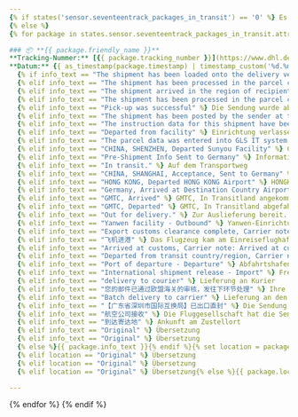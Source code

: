 ```yaml
---
{% if states('sensor.seventeentrack_packages_in_transit') == '0' %} Es existieren derzeit keine Lieferungen.
{% else %}
{% for package in states.sensor.seventeentrack_packages_in_transit.attributes.packages %}

### 📦 **{{ package.friendly_name }}**
**Tracking-Nummer:** [{{ package.tracking_number }}](https://www.dhl.de/de/privatkunden/pakete-empfangen/verfolgen.html?piececode={{package.tracking_number }})
**Datum:** {{ as_timestamp(package.timestamp) | timestamp_custom('%d.%m.%Y – %H:%M') }} Uhr {% set info_text = package.info_text %}
  {% if info_text == "The shipment has been loaded onto the delivery vehicle" %} Die Sendung wurde in das Zustellfahrzeug geladen.
  {% elif info_text == "The shipment has been processed in the parcel center of origin" %} Die Sendung wurde im Ursprungspaketzentrum bearbeitet.
  {% elif info_text == "The shipment arrived in the region of recipient and will be transported to the delivery base in the next step." %} Die Sendung ist in der Empfängerregion angekommen und wird im nächsten Schritt zur Zustellbasis transportiert.
  {% elif info_text == "The shipment has been processed in the parcel center of origin" %} Die Sendung wurde im Ursprungspaketzentrum bearbeitet.
  {% elif info_text == "Pick-up was successful" %} Die Sendung wurde abgeholt.
  {% elif info_text == "The shipment has been posted by the sender at the retail outlet" %} Die Sendung wurde vom Absender in der Filiale eingeliefert.
  {% elif info_text == "The instruction data for this shipment have been provided by the sender to DHL electronically "%} Die Auftragsdaten für diese Sendung wurden vom Absender elektronisch an DHL übermittelt.
  {% elif info_text == "Departed from facility" %} Einrichtung verlassen.
  {% elif info_text == "The parcel data was entered into GLS IT system; the parcel was not yet handed over to GLS" %} Die Paketdaten wurden in das IT-System von GLS eingegeben; das Paket wurde noch nicht an GLS übergeben.
  {% elif info_text == "CHINA, SHENZHEN, Departed Sunyou Facility" %} CHINA, SHENZHEN, Verlassen der Sunyou-Anlage
  {% elif info_text == "Pre-Shipment Info Sent to Germany" %} Informationen vor dem Versand nach Deutschland gesendet
  {% elif info_text == "In transit." %} Auf dem Transportweg
  {% elif info_text == "CHINA, SHANGHAI, Acceptance, Sent to Germany" %} CHINA, SHANGHAI, Abnahme, Versand nach Deutschland
  {% elif info_text == "HONG KONG, Departed HONG KONG Airport" %} HONGKONG, Abflug vom Flughafen HONGKONG
  {% elif info_text == "Germany, Arrived at Destination Country Airport" %} Deutschland, Ankunft am Flughafen des Ziellandes
  {% elif info_text == "GMTC, Arrived" %} GMTC, In Transitland angekommen.
  {% elif info_text == "GMTC, Departed" %} GMTC, In Transitland abgefahren. 
  {% elif info_text == "Out for delivery." %} Zur Auslieferung bereit.
  {% elif info_text == "Yanwen facility - Outbound" %} Yanwen-Einrichtung - Ausgehend
  {% elif info_text == "Export customs clearance complete, Carrier note: Export clearance success" %} Exportverzollung abgeschlossen, Spediteurhinweis: Exportabfertigung erfolgreich
  {% elif info_text == "飞机进港" %} Das Flugzeug kam am Einreiseflughafen an.
  {% elif info_text == "Arrived at customs, Carrier note: Arrived at customs" %} Angekommen beim Zoll
  {% elif info_text == "Departed from transit country/region, Carrier note: Depart from transit country or district" %} Abgereist aus Transitland/-region
  {% elif info_text == "Port of departure - Departure" %} Abfahrtshafen – Abflug
  {% elif info_text == "International shipment release - Import" %} Freigabe der internationalen Sendung – Einfuhr
  {% elif info_text == "delivery to courier" %} Lieferung an Kurier
  {% elif info_text == "您的邮件已通过欧盟海关的审核，发往下环节处理" %} Ihre Sendung hat die EU-Zollprüfung bestanden und wird an den nächsten Partner zur Bearbeitung weitergeleitet.
  {% elif info_text == "Batch delivery to carrier" %} Lieferung an den Spediteur.
  {% elif info_text == "【广东省深圳市国际互换局】已出口直封" %} Die Sendung hat das Verteilzentrum verlassen und wird an Shenzhen International gesendet.
  {% elif info_text == "航空公司接收" %} Die Fluggesellschaft hat die Sendung erhalten.
  {% elif info_text == "到达寄达地" %} Ankunft am Zustellort
  {% elif info_text == "Original" %} Übersetzung
  {% elif info_text == "Original" %} Übersetzung
  {% else %}{{ package.info_text }}{% endif %}{% set location = package.location %}{% if location == "深圳市" %} Shenzhen (China)
  {% elif location == "Original" %} Übersetzung
  {% elif location == "Original" %} Übersetzung
  {% elif location == "Original" %} Übersetzung{% else %}{{ package.location }}{% endif %}

---
```


{% endfor %}
{% endif %}
